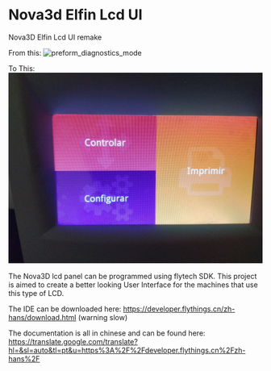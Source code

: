 # Nova3d Elfin Lcd UI
Nova3D Elfin Lcd UI remake

From this:
![preform_diagnostics_mode](images/before.png)

To This:
![preform_diagnostics_mode](images/after.jpg)

The Nova3D lcd panel can be programmed using flytech SDK.
This project is aimed to create a better looking User Interface for the machines that use this type of LCD.

The IDE can be downloaded here: https://developer.flythings.cn/zh-hans/download.html (warning slow)

The documentation is all in chinese and can be found here: https://translate.google.com/translate?hl=&sl=auto&tl=pt&u=https%3A%2F%2Fdeveloper.flythings.cn%2Fzh-hans%2F


